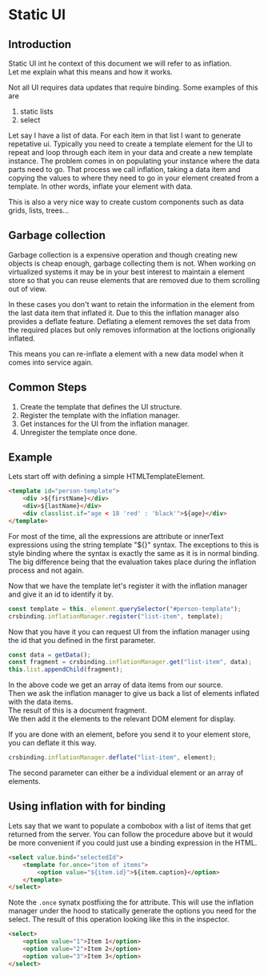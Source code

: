 # Static UI

## Introduction
Static UI int he context of this document we will refer to as inflation.  
Let me explain what this means and how it works.

Not all UI requires data updates that require binding.
Some examples of this are 

1. static lists
1. select

Let say I have a list of data. 
For each item in that list I want to generate repetative ui.
Typically you need to create a template element for the UI to repeat and loop through each item in your data and create a new template instance.
The problem comes in on populating your instance where the data parts need to go.
That process we call inflation, taking a data item and copying the values to where they need to go in your element created from a template.
In other words, inflate your element with data.

This is also a very nice way to create custom components such as data grids, lists, trees...

## Garbage collection
Garbage collection is a expensive operation and though creating new objects is cheap enough, garbage collecting them is not.
When working on virtualized systems it may be in your best interest to maintain a element store so that you can reuse elements that are removed due to them scrolling out of view.

In these cases you don't want to retain the information in the element from the last data item that inflated it.
Due to this the inflation manager also provides a deflate feature. 
Deflating a element removes the set data from the required places but only removes information at the loctions origionally inflated.

This means you can re-inflate a element with a new data model when it comes into service again.

## Common Steps

1. Create the template that defines the UI structure.
1. Register the template with the inflation manager.
1. Get instances for the UI from the inflation manager.
1. Unregister the template once done.

## Example

Lets start off with defining a simple HTMLTemplateElement.

```html
<template id="person-template">
    <div >${firstName}</div>
    <div>${lastName}</div>
    <div classlist.if="age < 18 'red' : 'black'">${age}</div>
</template>
```

For most of the time, all the expressions are attribute or innerText expressions using the string template "${}" syntax.
The exceptions to this is style binding where the syntax is exactly the same as it is in normal binding.
The big difference being that the evaluation takes place during the inflation process and not again.

Now that we have the template let's register it with the inflation manager and give it an id to identify it by.

```js
const template = this._element.querySelector("#person-template");
crsbinding.inflationManager.register("list-item", template);
```

Now that you have it you can request UI from the inflation manager using the id that you defined in the first parameter.

```js
const data = getData();
const fragment = crsbinding.inflationManager.get("list-item", data);
this.list.appendChild(fragment);
```

In the above code we get an array of data items from our source.  
Then we ask the inflation manager to give us back a list of elements inflated with the data items.  
The result of this is a document fragment.  
We then add it the elements to the relevant DOM element for display.

If you are done with an element, before you send it to your element store, you can deflate it this way.

```js
crsbinding.inflationManager.deflate("list-item", element);
```

The second parameter can either be a individual element or an array of elements.

## Using inflation with for binding
Lets say that we want to populate a combobox with a list of items that get returned from the server.
You can follow the procedure above but it would be more convenient if you could just use a binding expression in the HTML.

```html
<select value.bind="selectedId">
    <template for.once="item of items">
        <option value="${item.id}">${item.caption}</option>
    </template>
</select>
```

Note the `.once` synatx postfixing the for attribute.
This will use the inflation manager under the hood to statically generate the options you need for the select.
The result of this operation looking like this in the inspector.

```html
<select>
    <option value="1">Item 1</option>    
    <option value="2">Item 2</option>
    <option value="3">Item 3</option>
</select>
```